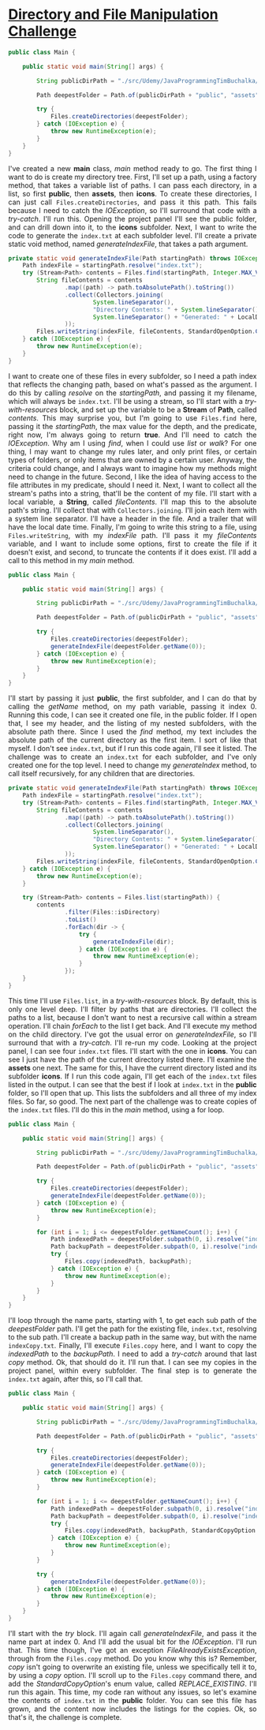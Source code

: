 # [Directory and File Manipulation Challenge]()
<div align="justify">

```java  
public class Main {

    public static void main(String[] args) {

        String publicDirPath = "./src/Udemy/JavaProgrammingTimBuchalka/NewVersion/Section_16_InputOutputFiles/Course11_FileManipulationChallenge/";

        Path deepestFolder = Path.of(publicDirPath + "public", "assets", "icons");

        try {
            Files.createDirectories(deepestFolder);
        } catch (IOException e) {
            throw new RuntimeException(e);
        }
    }
}
```

I've created a new **main** class, _main_ method ready to go.
The first thing I want to do is create my directory tree. 
First, I'll set up a path, using a factory method, 
that takes a variable list of paths. 
I can pass each directory, in a list, so first **public**, 
then **assets**, then **icons**. 
To create these directories, I can just call `Files.createDirectories`, 
and pass it this path. 
This fails because I need to catch the _IOException_, 
so I'll surround that code with a _try-catch_. 
I'll run this. 
Opening the project panel I'll see the public folder, 
and can drill down into it, to the **icons** subfolder.
Next, I want to write the code to generate the `index.txt` at each subfolder level. 
I'll create a private static void method, named _generateIndexFile_, 
that takes a path argument.

```java  
private static void generateIndexFile(Path startingPath) throws IOException {
    Path indexFile = startingPath.resolve("index.txt");
    try (Stream<Path> contents = Files.find(startingPath, Integer.MAX_VALUE, (path, attr) -> true)) {
        String fileContents = contents
                .map((path) -> path.toAbsolutePath().toString())
                .collect(Collectors.joining(
                        System.lineSeparator(),
                        "Directory Contents: " + System.lineSeparator(),
                        System.lineSeparator() + "Generated: " + LocalDateTime.now()
                ));
        Files.writeString(indexFile, fileContents, StandardOpenOption.CREATE, StandardOpenOption.TRUNCATE_EXISTING);
    } catch (IOException e) {
        throw new RuntimeException(e);
    }
}
```

I want to create one of these files in every subfolder, 
so I need a path index that reflects the changing path,
based on what's passed as the argument. 
I do this by calling _resolve_ on the _startingPath_, 
and passing it my filename, which will always be `index.txt`. 
I'll be using a stream, so I'll start with a _try-with-resources_ block, 
and set up the variable to be a **Stream** of **Path**, called _contents_. 
This may surprise you, but I'm going to use `Files.find` here, 
passing it the _startingPath_, the max value for the depth, 
and the predicate, right now, I'm always going to return **true**. 
And I'll need to catch the _IOException_. 
Why am I using _find_, when I could use _list_ or _walk_?
For one thing, I may want to change my rules later, 
and only print files, or certain types of folders, 
or only items that are owned by a certain user. 
Anyway, the criteria could change, 
and I always want to imagine how my methods might need to change in the future. 
Second, I like the idea of having access to the file attributes in my predicate,
should I need it. 
Next, I want to collect all the stream's paths into a string, 
that'll be the content of my file. 
I'll start with a local variable, a **String**, called _fileContents_. 
I'll map this to the absolute path's string. 
I'll collect that with `Collectors.joining`. 
I'll join each item with a system line separator. 
I'll have a header in the file. 
And a trailer that will have the local date time. 
Finally, I'm going to write this string to a file, 
using `Files.writeString`, with my _indexFile_ path. 
I'll pass it my _fileContents_ variable, 
and I want to include some options, 
first to create the file if it doesn't exist, 
and second, to truncate the contents if it does exist. 
I'll add a call to this method in my _main_ method.

```java  
public class Main {

    public static void main(String[] args) {

        String publicDirPath = "./src/Udemy/JavaProgrammingTimBuchalka/NewVersion/Section_16_InputOutputFiles/Course11_FileManipulationChallenge/";

        Path deepestFolder = Path.of(publicDirPath + "public", "assets", "icons");

        try {
            Files.createDirectories(deepestFolder);
            generateIndexFile(deepestFolder.getName(0));
        } catch (IOException e) {
            throw new RuntimeException(e);
        }
    }
}
```

I'll start by passing it just **public**, the first subfolder, 
and I can do that by calling the _getName_ method, 
on my path variable, passing it index 0. 
Running this code, I can see it created one file, in the public folder. 
If I open that, I see my header, and the listing of my nested subfolders, 
with the absolute path there. 
Since I used the _find_ method, 
my text includes the absolute path of the current directory as the first item. 
I sort of like that myself. 
I don't see `index.txt`, but if I run this code again, I'll see it listed. 
The challenge was to create an `index.txt` for each subfolder, 
and I've only created one for the top level. 
I need to change my _generateIndex_ method, 
to call itself recursively, for any children that are directories.

```java  
private static void generateIndexFile(Path startingPath) throws IOException {
    Path indexFile = startingPath.resolve("index.txt");
    try (Stream<Path> contents = Files.find(startingPath, Integer.MAX_VALUE, (path, attr) -> true)) {
        String fileContents = contents
                .map((path) -> path.toAbsolutePath().toString())
                .collect(Collectors.joining(
                        System.lineSeparator(),
                        "Directory Contents: " + System.lineSeparator(),
                        System.lineSeparator() + "Generated: " + LocalDateTime.now()
                ));
        Files.writeString(indexFile, fileContents, StandardOpenOption.CREATE, StandardOpenOption.TRUNCATE_EXISTING);
    } catch (IOException e) {
        throw new RuntimeException(e);
    }

    try (Stream<Path> contents = Files.list(startingPath)) {
        contents
                .filter(Files::isDirectory)
                .toList()
                .forEach(dir -> {
                    try {
                        generateIndexFile(dir);
                    } catch (IOException e) {
                        throw new RuntimeException(e);
                    }
                });
    }
}
```

This time I'll use `Files.list`, in a _try-with-resources_ block. 
By default, this is only one level deep. 
I'll filter by paths that are directories. 
I'll collect the paths to a list, 
because I don't want to nest a recursive call within a stream operation. 
I'll chain _forEach_ to the list I get back. 
And I'll execute my method on the child directory. 
I've got the usual error on _generateIndexFile_, 
so I'll surround that with a _try-catch_. 
I'll re-run my code. 
Looking at the project panel, I can see four `index.txt` files. 
I'll start with the one in **icons**. 
You can see I just have the path of the current directory listed there. 
I'll examine the **assets** one next. 
The same for this, I have the current directory listed and its subfolder **icons**. 
If I run this code again, I'll get each of the `index.txt` files listed in the output.
I can see that the best if I look at `index.txt` in the **public** folder, 
so I'll open that up. 
This lists the subfolders and all three of my index files. 
So far, so good.
The next part of the challenge was to create copies of the `index.txt` files. 
I'll do this in the _main_ method, using a for loop.

```java  
public class Main {

    public static void main(String[] args) {

        String publicDirPath = "./src/Udemy/JavaProgrammingTimBuchalka/NewVersion/Section_16_InputOutputFiles/Course11_FileManipulationChallenge/";

        Path deepestFolder = Path.of(publicDirPath + "public", "assets", "icons");

        try {
            Files.createDirectories(deepestFolder);
            generateIndexFile(deepestFolder.getName(0));
        } catch (IOException e) {
            throw new RuntimeException(e);
        }

        for (int i = 1; i <= deepestFolder.getNameCount(); i++) {
            Path indexedPath = deepestFolder.subpath(0, i).resolve("index.txt");
            Path backupPath = deepestFolder.subpath(0, i).resolve("indexCopy.txt");
            try {
                Files.copy(indexedPath, backupPath);
            } catch (IOException e) {
                throw new RuntimeException(e);
            }
        }
    }
}
```

I'll loop through the name parts, starting with 1, 
to get each sub path of the _deepestFolder_ path. 
I'll get the path for the existing file, `index.txt`, 
resolving to the sub path. 
I'll create a backup path in the same way, 
but with the name `indexCopy.txt`. 
Finally, I'll execute `Files.copy` here, 
and I want to copy the _indexedPath_ to the _backupPath_. 
I need to add a _try-catch_ around that last _copy_ method. 
Ok, that should do it. 
I'll run that. 
I can see my copies in the project panel, within every subfolder. 
The final step is to generate the `index.txt` again, 
after this, so I'll call that.

```java  
public class Main {

    public static void main(String[] args) {

        String publicDirPath = "./src/Udemy/JavaProgrammingTimBuchalka/NewVersion/Section_16_InputOutputFiles/Course11_FileManipulationChallenge/";

        Path deepestFolder = Path.of(publicDirPath + "public", "assets", "icons");

        try {
            Files.createDirectories(deepestFolder);
            generateIndexFile(deepestFolder.getName(0));
        } catch (IOException e) {
            throw new RuntimeException(e);
        }

        for (int i = 1; i <= deepestFolder.getNameCount(); i++) {
            Path indexedPath = deepestFolder.subpath(0, i).resolve("index.txt");
            Path backupPath = deepestFolder.subpath(0, i).resolve("indexCopy.txt");
            try {
                Files.copy(indexedPath, backupPath, StandardCopyOption.REPLACE_EXISTING);
            } catch (IOException e) {
                throw new RuntimeException(e);
            }
        }

        try {
            generateIndexFile(deepestFolder.getName(0));
        } catch (IOException e) {
            throw new RuntimeException(e);
        }
    }
}
```

I'll start with the _try_ block. 
I'll again call _generateIndexFile_, 
and pass it the name part at index 0. 
And I'll add the usual bit for the _IOException_. 
I'll run that. 
This time though, I've got an exception _FileAlreadyExistsException_,
through from the `Files.copy` method. 
Do you know why this is? 
Remember, _copy_ isn't going to overwrite an existing file,
unless we specifically tell it to, by using a _copy_ option. 
I'll scroll up to the `Files.copy` command there, 
and add the _StandardCopyOption_'s enum value, called _REPLACE_EXISTING_. 
I'll run this again. 
This time, my code ran without any issues,
so let's examine the contents of `index.txt` in the **public** folder. 
You can see this file has grown, 
and the content now includes the listings for the copies. 
Ok, so that's it, the challenge is complete.
</div>